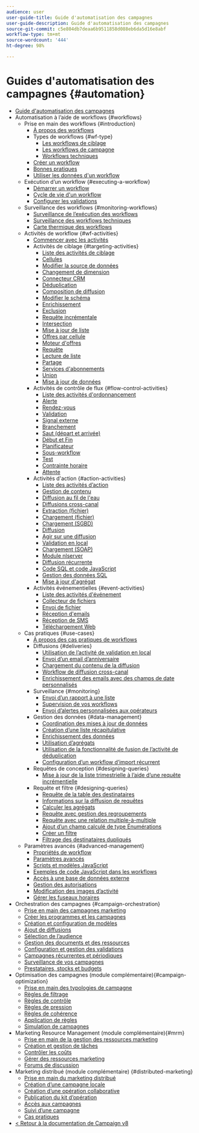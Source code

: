 ```yaml
---
audience: user
user-guide-title: Guide d'automatisation des campagnes
user-guide-description: Guide d'automatisation des campagnes
source-git-commit: c5e804db7deaa6b9511858d088eb6da5d16e8abf
workflow-type: tm+mt
source-wordcount: '444'
ht-degree: 98%

---
```



# Guides d&#39;automatisation des campagnes {#automation}

+ [Guide d&#39;automatisation des campagnes](home.md)
+ Automatisation à l’aide de workflows {#workflows}
   + Prise en main des workflows {#introduction}
      + [À propos des workflows](workflow/about-workflows.md)
      + Types de workflows {#wf-type}
         + [Les workflows de ciblage](workflow/targeting-workflows.md)
         + [Les workflows de campagne](workflow/campaign-workflows.md)
         + [Workflows techniques](workflow/technical-workflows.md)
      + [Créer un workflow](workflow/build-a-workflow.md)
      + [Bonnes pratiques](workflow/workflow-best-practices.md)
      + [Utiliser les données d&#39;un workflow](workflow/use-workflow-data.md)
   + Exécution d’un workflow {#executing-a-workflow}
      + [Démarrer un workflow](workflow/start-a-workflow.md)
      + [Cycle de vie d&#39;un workflow](workflow/workflow-life-cycle.md)
      + [Configurer les validations](workflow/define-approvals.md)
   + Surveillance des workflows {#monitoring-workflows}
      + [Surveillance de l’exécution des workflows](workflow/monitor-workflow-execution.md)
      + [Surveillance des workflows techniques](workflow/monitor-technical-workflows.md)
      + [Carte thermique des workflows](workflow/heatmap.md)
   + Activités de workflow {#wf-activities}
      + [Commencer avec les activités](workflow/activities.md)
      + Activités de ciblage {#targeting-activities}
         + [Liste des activités de ciblage](workflow/targeting-activities.md)
         + [Cellules](workflow/cells.md)
         + [Modifier la source de données](workflow/change-data-source.md)
         + [Changement de dimension](workflow/change-dimension.md)
         + [Connecteur CRM](workflow/crm-connector.md)
         + [Déduplication](workflow/deduplication.md)
         + [Composition de diffusion](workflow/delivery-outline.md)
         + [Modifier le schéma](workflow/edit-schema.md)
         + [Enrichissement](workflow/enrichment.md)
         + [Exclusion](workflow/exclusion.md)
         + [Requête incrémentale](workflow/incremental-query.md)
         + [Intersection](workflow/intersection.md)
         + [Mise à jour de liste](workflow/list-update.md)
         + [Offres par cellule](workflow/offers-by-cell.md)
         + [Moteur d&#39;offres](workflow/offer-engine.md)
         + [Requête](workflow/query.md)
         + [Lecture de liste](workflow/read-list.md)
         + [Partage](workflow/split.md)
         + [Services d&#39;abonnements](workflow/subscription-services.md)
         + [Union](workflow/union.md)
         + [Mise à jour de données](workflow/update-data.md)
      + Activités de contrôle de flux {#flow-control-activities}
         + [Liste des activités d&#39;ordonnancement](workflow/flow-control-activities.md)
         + [Alerte](workflow/alert.md)
         + [Rendez-vous](workflow/and-join.md)
         + [Validation](workflow/approval.md)
         + [Signal externe](workflow/external-signal.md)
         + [Branchement](workflow/fork.md)
         + [Saut (départ et arrivée)](workflow/jump-start-point-and-end-point.md)
         + [Début et Fin](workflow/start-and-end.md)
         + [Planificateur](workflow/scheduler.md)
         + [Sous-workflow](workflow/sub-workflow.md)
         + [Test](workflow/test.md)
         + [Contrainte horaire](workflow/time-constraint.md)
         + [Attente](workflow/wait.md)
      + Activités d&#39;action {#action-activities}
         + [Liste des activités d’action](workflow/action-activities.md)
         + [Gestion de contenu](workflow/content-management.md)
         + [Diffusion au fil de l&#39;eau](workflow/continuous-delivery.md)
         + [Diffusions cross-canal](workflow/cross-channel-deliveries.md)
         + [Extraction (fichier)](workflow/extraction-file.md)
         + [Chargement (fichier)](workflow/data-loading-file.md)
         + [Chargement (SGBD)](workflow/data-loading-rdbms.md)
         + [Diffusion](workflow/delivery.md)
         + [Agir sur une diffusion](workflow/delivery-control.md)
         + [Validation en local](workflow/local-approval.md)
         + [Chargement (SOAP)](workflow/loading-soap.md)
         + [Module nlserver](workflow/nlserver-module.md)
         + [Diffusion récurrente](workflow/recurring-delivery.md)
         + [Code SQL et code JavaScript](workflow/sql-code-and-javascript-code.md)
         + [Gestion des données SQL](workflow/sql-data-management.md)
         + [Mise à jour d&#39;agrégat](workflow/update-aggregate.md)
      + Activités événementielles {#event-activities}
         + [Liste des activités d&#39;événement](workflow/event-activities.md)
         + [Collecteur de fichiers](workflow/file-collector.md)
         + [Envoi de fichier](workflow/file-transfer.md)
         + [Réception d&#39;emails](workflow/inbound-emails.md)
         + [Réception de SMS](workflow/inbound-sms.md)
         + [Téléchargement Web](workflow/web-download.md)
   + Cas pratiques {#use-cases}
      + [À propos des cas pratiques de workflows](workflow/workflow-use-cases.md)
      + Diffusions {#deliveries}
         + [Utilisation de l’activité de validation en local](workflow/local-approval-activity.md)
         + [Envoi d’un email d’anniversaire](workflow/send-a-birthday-email.md)
         + [Chargement du contenu de la diffusion](workflow/load-delivery-content.md)
         + [Workflow de diffusion cross-canal](workflow/cross-channel-delivery-workflow.md)
         + [Enrichissement des emails avec des champs de date personnalisés](workflow/email-enrichment-with-custom-date-fields.md)
      + Surveillance {#monitoring}
         + [Envoi d’un rapport à une liste](workflow/send-a-report-to-a-list.md)
         + [Supervision de vos workflows](workflow/workflow-supervision.md)
         + [Envoi d’alertes personnalisées aux opérateurs](workflow/send-alerts-to-operators.md)
      + Gestion des données {#data-management}
         + [Coordination des mises à jour de données](workflow/coordinate-data-updates.md)
         + [Création d’une liste récapitulative](workflow/create-a-summary-list.md)
         + [Enrichissement des données](workflow/enrich-data.md)
         + [Utilisation d’agrégats](workflow/using-aggregates.md)
         + [Utilisation de la fonctionnalité de fusion de l’activité de déduplication](workflow/deduplication-merge.md)
         + [Configuration d’un workflow d’import récurrent](workflow/recurring-import-workflow.md)
      + Requêtes de conception {#designing-queries}
         + [Mise à jour de la liste trimestrielle à l’aide d’une requête incrémentielle](workflow/quarterly-list-update.md)
      + Requête et filtre {#designing-queries}
         + [Requête de la table des destinataires](workflow/querying-recipient-table.md)
         + [Informations sur la diffusion de requêtes](workflow/query-delivery-info.md)
         + [Calculer les agrégats](workflow/compute-aggregates.md)
         + [Requête avec gestion des regroupements](workflow/query-grouping-management.md)
         + [Requête avec une relation multiple-à-multiple](workflow/query-many-to-many-relationship.md)
         + [Ajout d’un champ calculé de type Énumérations](workflow/adding-enumeration-type-calculated-field.md)
         + [Créer un filtre](workflow/create-a-filter.md)
         + [Filtrage des destinataires dupliqués](workflow/filter-duplicated-recipients.md)
   + Paramètres avancés {#advanced-management}
      + [Propriétés de workflow](workflow/workflow-properties.md)
      + [Paramètres avancés](workflow/advanced-parameters.md)
      + [Scripts et modèles JavaScript](workflow/javascript-scripts-and-templates.md)
      + [Exemples de code JavaScript dans les workflows](workflow/javascript-in-workflows.md)
      + [Accès à une base de données externe](workflow/accessing-an-external-database-fda.md)
      + [Gestion des autorisations](workflow/managing-rights.md)
      + [Modification des images d’activité](workflow/change-activity-images.md)
      + [Gérer les fuseaux horaires](workflow/managing-time-zones.md)
+ Orchestration des campagnes {#campaign-orchestration}
   + [Prise en main des campagnes marketing](campaigns/set-up-campaigns.md)
   + [Créer les programmes et les campagnes](campaigns/marketing-campaign-create.md)
   + [Création et configuration de modèles](campaigns/marketing-campaign-templates.md)
   + [Ajout de diffusions](campaigns/marketing-campaign-deliveries.md)
   + [Sélection de l’audience](campaigns/marketing-campaign-target.md)
   + [Gestion des documents et des ressources](campaigns/marketing-campaign-assets.md)
   + [Configuration et gestion des validations](campaigns/marketing-campaign-approval.md)
   + [Campagnes récurrentes et périodiques](campaigns/recurring-periodic-campaigns.md)
   + [Surveillance de vos campagnes](campaigns/marketing-campaign-monitoring.md)
   + [Prestataires, stocks et budgets](campaigns/providers-stocks-and-budgets.md)
+ Optimisation des campagnes (module complémentaire){#campaign-optimization}
   + [Prise en main des typologies de campagne](campaign-opt/campaign-typologies.md)
   + [Règles de filtrage](campaign-opt/filtering-rules.md)
   + [Règles de contrôle](campaign-opt/control-rules.md)
   + [Règles de pression](campaign-opt/pressure-rules.md)
   + [Règles de cohérence](campaign-opt/consistency-rules.md)
   + [Application de règles](campaign-opt/apply-rules.md)
   + [Simulation de campagnes](campaign-opt/campaign-simulations.md)
+ Marketing Resource Management (module complémentaire){#mrm}
   + [Prise en main de la gestion des ressources marketing](mrm/about-marketing-resource-management.md)
   + [Création et gestion de tâches](mrm/creating-and-managing-tasks.md)
   + [Contrôler les coûts](mrm/controlling-costs.md)
   + [Gérer des ressources marketing](mrm/managing-marketing-resources.md)
   + [Forums de discussion](mrm/discussion-forums.md)
+ Marketing distribué (module complémentaire) {#distributed-marketing}
   + [Prise en main du marketing distribué](distributed-marketing/about-distributed-marketing.md)
   + [Création d’une campagne locale](distributed-marketing/creating-a-local-campaign.md)
   + [Création d’une opération collaborative](distributed-marketing/creating-a-collaborative-campaign.md)
   + [Publication du kit d’opération](distributed-marketing/publishing-the-campaign-package.md)
   + [Accès aux campagnes](distributed-marketing/accessing-campaigns.md)
   + [Suivi d’une campagne](distributed-marketing/tracking-a-campaign.md)
   + [Cas pratiques](distributed-marketing/examples.md)
+ [&lt; Retour à la documentation de Campaign v8](https://experienceleague.adobe.com/fr/docs/campaign/campaign-v8/campaign-home)
